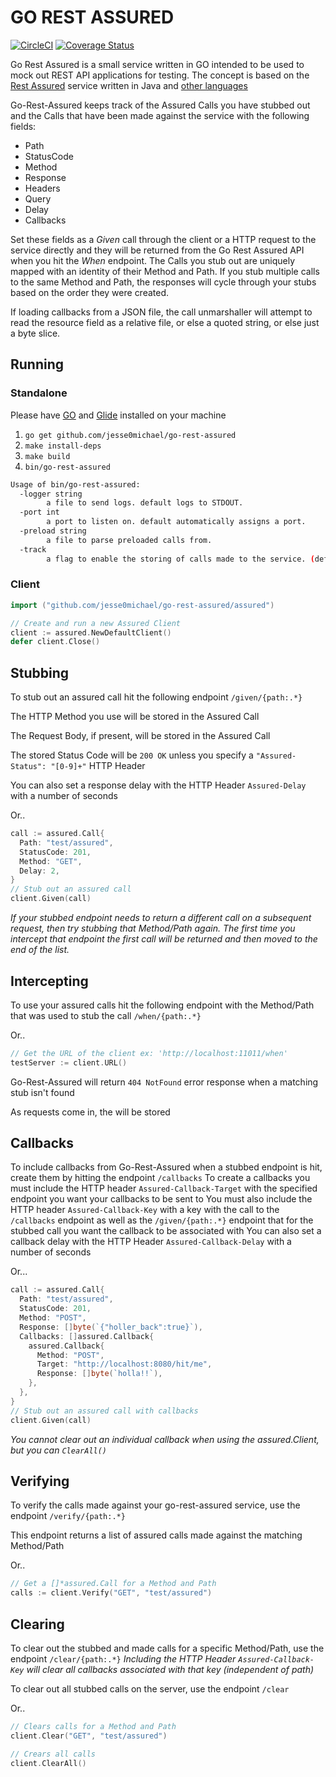# GO REST ASSURED
[![CircleCI](https://circleci.com/gh/Jesse0Michael/go-rest-assured.svg?style=svg&circle-token=afd5de8a46297d388679dcfc404d4bcc4eceab7a)](https://circleci.com/gh/Jesse0Michael/go-rest-assured) [![Coverage Status](https://coveralls.io/repos/github/Jesse0Michael/go-rest-assured/badge.svg?branch=master)](https://coveralls.io/github/Jesse0Michael/go-rest-assured?branch=master)

Go Rest Assured is a small service written in GO intended to be used to mock out REST API applications for testing. The concept is based on the [Rest Assured](http://rest-assured.io/) service written in Java and [other languages](https://github.com/artemave/REST-assured)

Go-Rest-Assured keeps track of the Assured Calls you have stubbed out and the Calls that have been made against the service with the following fields:

- Path
- StatusCode
- Method
- Response
- Headers
- Query
- Delay
- Callbacks

Set these fields as a *Given* call through the client or a HTTP request to the service  directly and they will be returned from the Go Rest Assured API when you hit the *When* endpoint. The Calls you stub out are uniquely mapped with an identity of their Method and Path. If you stub multiple calls to the same Method and Path, the responses will cycle through your stubs based on the order they were created.

If loading callbacks from a JSON file, the call unmarshaller will attempt to read the resource field as a relative file, or else a quoted string, or else just a byte slice.

## Running

### Standalone 
Please have [GO](https://golang.org/) and [Glide](https://github.com/Masterminds/glide) installed on your machine

1. `go get github.com/jesse0michael/go-rest-assured`
2. `make install-deps`
2. `make build`
3. `bin/go-rest-assured`

```bash
Usage of bin/go-rest-assured:
  -logger string
    	a file to send logs. default logs to STDOUT.
  -port int
    	a port to listen on. default automatically assigns a port.
  -preload string
    	a file to parse preloaded calls from.
  -track
    	a flag to enable the storing of calls made to the service. (default true)
```

### Client
```go
import ("github.com/jesse0michael/go-rest-assured/assured")

// Create and run a new Assured Client
client := assured.NewDefaultClient()
defer client.Close()
```

## Stubbing
To stub out an assured call hit the following endpoint
`/given/{path:.*}`

The HTTP Method you use will be stored in the Assured Call

The Request Body, if present, will be stored in the Assured Call

The stored Status Code will be `200 OK` unless you specify a `"Assured-Status": "[0-9]+"` HTTP Header

You can also set a response delay with the HTTP Header `Assured-Delay` with a number of seconds

Or..

```go
call := assured.Call{
  Path: "test/assured",
  StatusCode: 201,
  Method: "GET",
  Delay: 2,
}
// Stub out an assured call
client.Given(call)
```

*If your stubbed endpoint needs to return a different call on a subsequent request, then try stubbing that Method/Path again. The first time you intercept that endpoint the first call will be returned and then moved to the end of the list.*

## Intercepting
To use your assured calls hit the following endpoint with the Method/Path that was used to stub the call `/when/{path:.*}`

Or..

```go
// Get the URL of the client ex: 'http://localhost:11011/when'
testServer := client.URL()
```

Go-Rest-Assured will return `404 NotFound` error response when a matching stub isn't found

As requests come in, the will be stored

## Callbacks
To include callbacks from Go-Rest-Assured when a stubbed endpoint is hit, create them by hitting the endpoint `/callbacks`
To create a callbacks you must include the HTTP header `Assured-Callback-Target` with the specified endpoint you want your callbacks to be sent to
You must also include the HTTP header `Assured-Callback-Key` with a key with the call to the `/callbacks` endpoint as well as the `/given/{path:.*}` endpoint that for the stubbed call you want the callback to be associated with
You can also set a callback delay with the HTTP Header `Assured-Callback-Delay` with a number of seconds

Or...

```go
call := assured.Call{
  Path: "test/assured",
  StatusCode: 201,
  Method: "POST",
  Response: []byte(`{"holler_back":true}`), 
  Callbacks: []assured.Callback{
    assured.Callback{
      Method: "POST",
      Target: "http://localhost:8080/hit/me",
      Response: []byte(`holla!!`), 
    },
  },
}
// Stub out an assured call with callbacks
client.Given(call)
```
*You cannot clear out an individual callback when using the assured.Client, but you can `ClearAll()`*

## Verifying
To verify the calls made against your go-rest-assured service, use the endpoint `/verify/{path:.*}`

This endpoint returns a list of assured calls made against the matching Method/Path

Or..

```go
// Get a []*assured.Call for a Method and Path
calls := client.Verify("GET", "test/assured")
```


## Clearing
To clear out the stubbed and made calls for a specific Method/Path, use the endpoint `/clear/{path:.*}`
 *Including the HTTP Header `Assured-Callback-Key` will clear all callbacks associated with that key (independent of path)*

To clear out all stubbed calls on the server, use the endpoint `/clear`

Or..

``` go
// Clears calls for a Method and Path
client.Clear("GET", "test/assured")

// Crears all calls
client.ClearAll()
```

